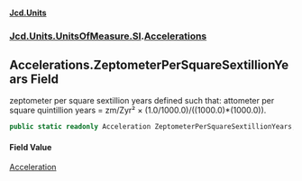 #### [Jcd.Units](index.md 'index')
### [Jcd.Units.UnitsOfMeasure.SI](Jcd.Units.UnitsOfMeasure.SI.md 'Jcd.Units.UnitsOfMeasure.SI').[Accelerations](Accelerations.md 'Jcd.Units.UnitsOfMeasure.SI.Accelerations')

## Accelerations.ZeptometerPerSquareSextillionYears Field

zeptometer per square sextillion years defined such that: attometer per square quintillion years = zm/Zyr² ×
(1.0/1000.0)/((1000.0)*(1000.0)).

```csharp
public static readonly Acceleration ZeptometerPerSquareSextillionYears;
```

#### Field Value
[Acceleration](Acceleration.md 'Jcd.Units.UnitTypes.Acceleration')